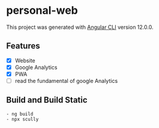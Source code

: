 # personal-web

This project was generated with [Angular CLI](https://github.com/angular/angular-cli) version 12.0.0.

## Features
- [x] Website
- [x] Google Analytics
- [x] PWA
- [ ] read the fundamental of google Analytics

## Build and Build Static
    - ng build
    - npx scully

